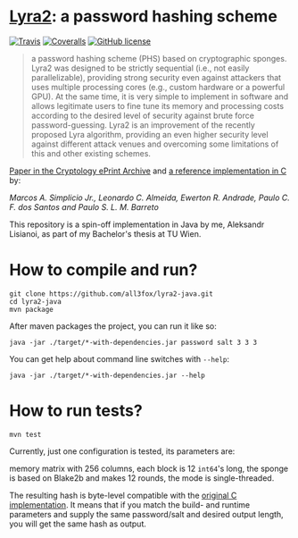 # [Lyra2][3]: a password hashing scheme

[![Travis](https://img.shields.io/travis/all3fox/lyra2-java.svg?style=flat-square)](https://travis-ci.org/all3fox/lyra2-java)
[![Coveralls](https://img.shields.io/coveralls/all3fox/lyra2-java.svg?style=flat-square)](https://coveralls.io/github/all3fox/lyra2-java)
[![GitHub license](https://img.shields.io/badge/license-MIT-blue.svg?style=flat-square)](https://raw.githubusercontent.com/all3fox/lyra2-java/master/LICENSE)

> a password hashing scheme (PHS) based on cryptographic
  sponges. Lyra2 was designed to be strictly sequential (i.e., not
  easily parallelizable), providing strong security even against
  attackers that uses multiple processing cores (e.g., custom hardware
  or a powerful GPU). At the same time, it is very simple to implement
  in software and allows legitimate users to fine tune its memory and
  processing costs according to the desired level of security against
  brute force password-guessing. Lyra2 is an improvement of the
  recently proposed Lyra algorithm, providing an even higher security
  level against different attack venues and overcoming some
  limitations of this and other existing schemes.

[Paper in the Cryptology ePrint Archive][2] and [a reference implementation in C][1] by:

*Marcos A. Simplicio Jr., Leonardo C. Almeida, Ewerton R. Andrade, Paulo C. F. dos Santos and Paulo S. L. M. Barreto*

This repository is a spin-off implementation in Java by me, Aleksandr Lisianoi, as part of my Bachelor's thesis at TU Wien.

# How to compile and run?
```
git clone https://github.com/all3fox/lyra2-java.git
cd lyra2-java
mvn package
```

After maven packages the project, you can run it like so:

```
java -jar ./target/*-with-dependencies.jar password salt 3 3 3
```

You can get help about command line switches with `--help`:

```
java -jar ./target/*-with-dependencies.jar --help
```

# How to run tests?

```
mvn test
```

Currently, just one configuration is tested, its parameters are:

memory matrix with 256 columns, each block is 12 `int64`'s long, the
sponge is based on Blake2b and makes 12 rounds, the mode is
single-threaded.

The resulting hash is byte-level compatible with the [original C
implementation][1]. It means that if you match the build- and runtime
parameters and supply the same password/salt and desired output
length, you will get the same hash as output.

[1]: https://github.com/leocalm/Lyra
[2]: https://eprint.iacr.org/2015/136
[3]: http://lyra-2.net/
[4]: https://en.wikipedia.org/wiki/Lyra2